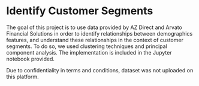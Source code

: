 # Identify Customer Segments

The goal of this project is to use data provided by AZ Direct and Arvato Financial Solutions in order to identify relationships between demographics features, and understand these relationships in the context of customer segments. To do so, we used clustering techniques and principal component analysis. The implementation is included in the Jupyter notebook provided. 

Due to confidentiality in terms and conditions, dataset was not uploaded on this platform.